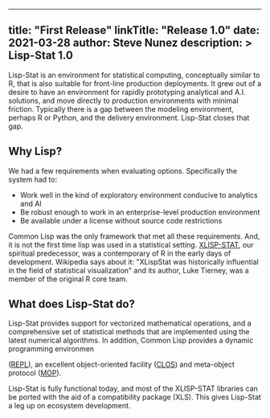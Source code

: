 
---
title: "First Release"
linkTitle: "Release 1.0"
date: 2021-03-28
author: Steve Nunez
description: >
  Lisp-Stat 1.0
---

Lisp-Stat is an environment for statistical computing, conceptually
similar to R, that is also suitable for front-line production
deployments.  It grew out of a desire to have an environment for
rapidly prototyping analytical and A.I. solutions, and move directly to
production environments with minimal friction.  Typically there is a
gap between the modeling environment, perhaps R or Python, and the
delivery environment. Lisp-Stat closes that gap.


## Why Lisp?
We had a few requirements when evaluating options.  Specifically the
system had to:

- Work well in the kind of exploratory environment conducive to analytics and AI
- Be robust enough to work in an enterprise-level production environment
- Be available under a license without source code restrictions

Common Lisp was the only framework that met all these
requirements.  And, it is not the first time lisp was used in a
statistical setting.  [XLISP-STAT](https://en.wikipedia.org/wiki/XLispStat),
our spiritual predecessor, was a contemporary of R in the early days of
development.  Wikipedia says about it: "XLispStat was historically
influential in the field of statistical visualization" and its author,
Luke Tierney, was a member of the original R core team.


## What does Lisp-Stat do?

Lisp-Stat provides support for vectorized mathematical operations, and
a comprehensive set of statistical methods that are implemented using
the latest numerical algorithms.  In addition, Common Lisp provides a
dynamic programming environmen

([REPL](https://en.wikipedia.org/wiki/Read%E2%80%93eval%E2%80%93print_loop)),
an excellent object-oriented facility
([CLOS](https://en.wikipedia.org/wiki/Common_Lisp_Object_System))
and meta-object protocol
([MOP](https://en.wikipedia.org/wiki/Metaobject#Metaobject_protocol)).

Lisp-Stat is fully functional today, and most of the XLISP-STAT
libraries can be ported with the aid of a compatibility package
(XLS).  This gives Lisp-Stat a leg up on ecosystem development.
